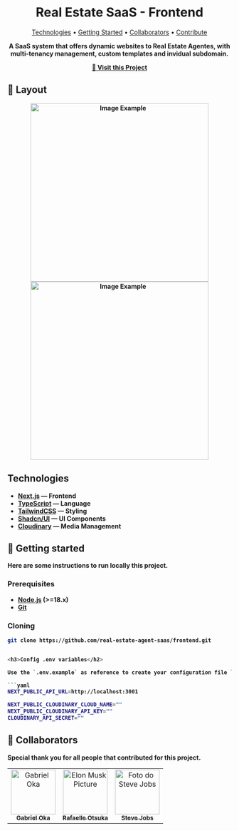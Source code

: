 <h1 align="center" style="font-weight: bold;">Real Estate SaaS - Frontend</h1>

<p align="center">
 <a href="#technologies">Technologies</a> • 
 <a href="#started">Getting Started</a> • 
 <a href="#colab">Collaborators</a> •
 <a href="#contribute">Contribute</a>
</p>

<p align="center">
        <b>A SaaS system that offers dynamic websites to Real Estate Agentes, with multi-tenancy management, custom templates and invidual subdomain.<b>
</p>

<p align="center">
     <a href="PROJECT__URL">📱 Visit this Project</a>
</p>

<h2 id="layout">🎨 Layout</h2>

<p align="center">
    <img src="../.github/example.png" alt="Image Example" width="400px">
    <img src="../.github/example.png" alt="Image Example" width="400px">
</p>

<h2 id="technologies">Technologies</h2>

- [Next.js](https://nextjs.org/) — Frontend
- [TypeScript](https://www.typescriptlang.org/) — Language
- [TailwindCSS](https://tailwindcss.com/) — Styling
- [Shadcn/UI](https://ui.shadcn.com/) — UI Components
- [Cloudinary](https://cloudinary.com/) — Media Management

<h2 id="started">🚀 Getting started</h2>

Here are some instructions to run locally this project.

<h3>Prerequisites</h3>

- [Node.js](https://nodejs.org/) (>=18.x)
- [Git](https://git-scm.com/)

<h3>Cloning</h3>

````bash
git clone https://github.com/real-estate-agent-saas/frontend.git


<h3>Config .env variables</h2>

Use the `.env.example` as reference to create your configuration file `.env` with your Credentials

```yaml
NEXT_PUBLIC_API_URL=http://localhost:3001 

NEXT_PUBLIC_CLOUDINARY_CLOUD_NAME=""
NEXT_PUBLIC_CLOUDINARY_API_KEY=""
CLOUDINARY_API_SECRET=""
````

<h2 id="colab">🤝 Collaborators</h2>

Special thank you for all people that contributed for this project.

<table>
  <tr>
    <td align="center">
      <a href="https://github.com/Gabuka">
        <img src="https://avatars.githubusercontent.com/u/17441601?v=4" width="100px;" alt="Gabriel Oka"/><br>
        <sub>
          <b>Gabriel Oka</b>
        </sub>
      </a>
    </td>
    <td align="center">
      <a href="https://github.com/Rafa-Otsuka">
        <img src="https://avatars.githubusercontent.com/u/166652898?v=4" width="100px;" alt="Elon Musk Picture"/><br>
        <sub>
          <b>Rafaelle Otsuka</b>
        </sub>
      </a>
    </td>
    <td align="center">
      <a href="https://github.com/nhengler">
        <img src="https://avatars.githubusercontent.com/u/111945954?v=4" width="100px;" alt="Foto do Steve Jobs"/><br>
        <sub>
          <b>Steve Jobs</b>
        </sub>
      </a>
    </td>
  </tr>
</table>
